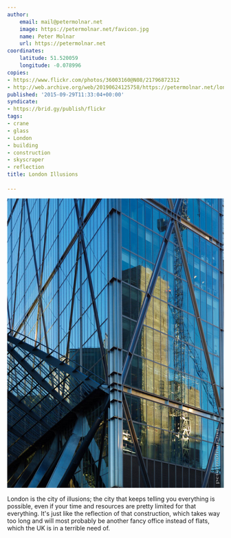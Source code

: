 ```yaml
---
author:
    email: mail@petermolnar.net
    image: https://petermolnar.net/favicon.jpg
    name: Peter Molnar
    url: https://petermolnar.net
coordinates:
    latitude: 51.520059
    longitude: -0.078996
copies:
- https://www.flickr.com/photos/36003160@N08/21796872312
- http://web.archive.org/web/20190624125758/https://petermolnar.net/london-illusions/
published: '2015-09-29T11:33:04+00:00'
syndicate:
- https://brid.gy/publish/flickr
tags:
- crane
- glass
- London
- building
- construction
- skyscraper
- reflection
title: London Illusions

---
```


![](london-illusions.jpg)

London is the city of illusions; the city that keeps telling you
everything is possible, even if your time and resources are pretty
limited for that everything. It's just like the reflection of that
construction, which takes way too long and will most probably be another
fancy office instead of flats, which the UK is in a terrible need of.